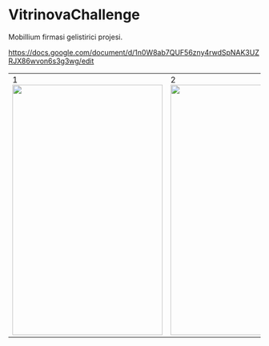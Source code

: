 # VitrinovaChallenge

Mobillium firmasi gelistirici projesi.

https://docs.google.com/document/d/1n0W8ab7QUF56zny4rwdSpNAK3UZRJX86wvon6s3g3wg/edit
<br>

<table>
<tr>
<td>1 <img src="https://user-images.githubusercontent.com/33760141/62541241-18916b80-b862-11e9-99c2-6212dc62d79b.gif" height="500" width="300"></td>
<td>2<img src="https://user-images.githubusercontent.com/33760141/62541268-27781e00-b862-11e9-8a39-5f0410909986.gif" height="500" width="300"></td>

</tr>

</table>
